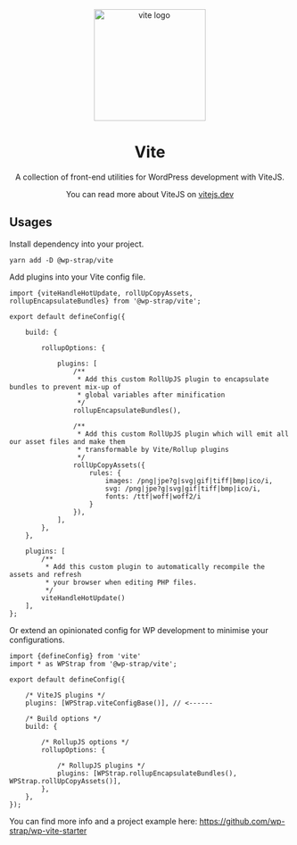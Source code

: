 <div align="center">
  <a href="https://vitejs.dev/">
    <img width="200" height="200" hspace="10" src="https://vitejs.dev/logo.svg" alt="vite logo" />
  </a>
  <h1>Vite</h1>
  <p>
A collection of front-end utilities for WordPress development with ViteJS.

You can read more about ViteJS on [vitejs.dev](https://vitejs.dev)
</p>
</div>


## Usages

Install dependency into your project.
```
yarn add -D @wp-strap/vite
```

Add plugins into your Vite config file.
```JS
import {viteHandleHotUpdate, rollUpCopyAssets, rollupEncapsulateBundles} from '@wp-strap/vite';

export default defineConfig({

    build: {

        rollupOptions: {

            plugins: [
                /**
                 * Add this custom RollUpJS plugin to encapsulate bundles to prevent mix-up of
                 * global variables after minification
                 */
                rollupEncapsulateBundles(),

                /**
                 * Add this custom RollUpJS plugin which will emit all our asset files and make them
                 * transformable by Vite/Rollup plugins
                 */
                rollUpCopyAssets({
                    rules: {
                        images: /png|jpe?g|svg|gif|tiff|bmp|ico/i,
                        svg: /png|jpe?g|svg|gif|tiff|bmp|ico/i,
                        fonts: /ttf|woff|woff2/i
                    }
                }),
            ],
        },
    },

    plugins: [
        /**
         * Add this custom plugin to automatically recompile the assets and refresh
         * your browser when editing PHP files.
         */
        viteHandleHotUpdate()
    ],
};
```

Or extend an opinionated config for WP development to minimise your configurations.
```JS
import {defineConfig} from 'vite'
import * as WPStrap from '@wp-strap/vite';

export default defineConfig({

    /* ViteJS plugins */
    plugins: [WPStrap.viteConfigBase()], // <------

    /* Build options */
    build: {

        /* RollupJS options */
        rollupOptions: {

            /* RollupJS plugins */
            plugins: [WPStrap.rollupEncapsulateBundles(), WPStrap.rollUpCopyAssets()],
        },
    },
});
```


You can find more info and a project example here: https://github.com/wp-strap/wp-vite-starter